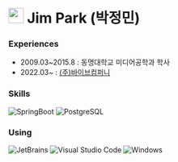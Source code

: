 <h1><img src="https://emojis.slackmojis.com/emojis/images/1531849430/4246/blob-sunglasses.gif?1531849430" width="30"/> Jim Park (박정민)</h1>

<h3>Experiences</h3>
<ul>
 <li> 2009.03~2015.8 : 동명대학교 미디어공학과 학사</li>
 <li> 2022.03~ : <a href="http://vaiv.kr/">(주)바이브컴퍼니</a></li>
</ul>
 
<h3>Skills</h3>
<p>
 <img alt="SpringBoot" src="https://img.shields.io/badge/-SpringBoot-6DB33F?style=flat-square&logo=springboot&logoColor=white" />
 <img alt="PostgreSQL" src="https://img.shields.io/badge/-PostgreSQL-4169E1?style=flat-square&logo=postgresql&logoColor=white" />
</p>

<h3>Using</h3>
<p>
 <img alt="JetBrains" src="https://img.shields.io/badge/-JetBrains-6DB33F?style=flat-square&logo=JetBrains&logoColor=white" />
 <img alt="Visual Studio Code" src="https://img.shields.io/badge/-Visual%20Studio%20Code-6DB33F?style=flat-square&logo=Visual%20Studio%20Code&logoColor=white" />
 <img alt="Windows" src="https://img.shields.io/badge/-Windows-6DB33F?style=flat-square&logo=Windows&logoColor=white" />
</p>

